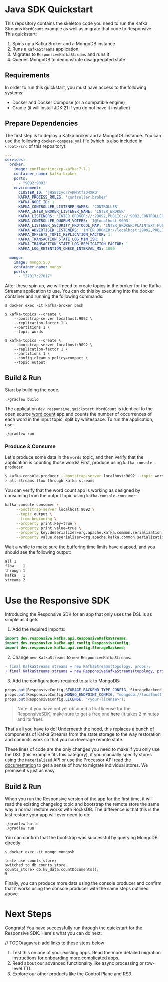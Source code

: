 # Java SDK Quickstart

This repository contains the skeleton code you need to run the Kafka Streams `WordCount` example
as well as migrate that code to Responsive. This quickstart:

1. Spins up a Kafka Broker and a MongoDB instance
1. Runs a `KafkaStreams` application
1. Migrates to `ResponsiveKafkaStreams` and runs it
1. Queries MongoDB to demonstrate disaggregated state

## Requirements

In order to run this quickstart, you must have access to the following systems:

- Docker and Docker Compose (or a compatible engine)
- Gradle (it will install JDK 21 if you do not have it installed)

## Prepare Dependencies

The first step is to deploy a Kafka broker and a MongoDB instance. You can use the
following `docker-compose.yml` file (which is also included in `<root>/src` of this repository):

```yaml docker-compose.yml
---
services:
  broker:
    image: confluentinc/cp-kafka:7.7.1
    container_name: kafka-broker
    ports:
      - "9092:9092"
    environment:
      CLUSTER_ID: 'jHS82zyorYvKMntfzD4XRQ'
      KAFKA_PROCESS_ROLES: 'controller,broker'
      KAFKA_NODE_ID: 1
      KAFKA_CONTROLLER_LISTENER_NAMES: 'CONTROLLER'
      KAFKA_INTER_BROKER_LISTENER_NAME: 'INTER_BROKER'
      KAFKA_LISTENERS: 'INTER_BROKER://:29092,PUBLIC://:9092,CONTROLLER://:9093'
      KAFKA_CONTROLLER_QUORUM_VOTERS: '1@localhost:9093'
      KAFKA_LISTENER_SECURITY_PROTOCOL_MAP: 'INTER_BROKER:PLAINTEXT,PUBLIC:PLAINTEXT,CONTROLLER:PLAINTEXT'
      KAFKA_ADVERTISED_LISTENERS: 'INTER_BROKER://localhost:29092,PUBLIC://localhost:9092'
      KAFKA_OFFSETS_TOPIC_REPLICATION_FACTOR: 1
      KAFKA_TRANSACTION_STATE_LOG_MIN_ISR: 1
      KAFKA_TRANSACTION_STATE_LOG_REPLICATION_FACTOR: 1
      KAFKA_LOG_RETENTION_CHECK_INTERVAL_MS: 1000

  mongo:
    image: mongo:5.0
    container_name: mongo
    ports:
      - "27017:27017"
```

After these spin up, we will need to create topics in the broker for
the Kafka Streams application to use. You can do this by executing
into the docker container and running the following commands:

```shell
$ docker exec -it kafka-broker bash

$ kafka-topics --create \
    --bootstrap-server localhost:9092 \
    --replication-factor 1 \
    --partitions 1 \
    --topic words
    
$ kafka-topics --create \
    --bootstrap-server localhost:9092 \
    --replication-factor 1 \
    --partitions 1 \
    --config cleanup.policy=compact \
    --topic output
```

## Build & Run

Start by building the code.

```shell
./gradlew build
```

The application `dev.responsive.quickstart.WordCount` is identical
to the open source [word count](https://kafka.apache.org/39/documentation/streams/quickstart) app
and counts the number of occurrences of each word in the input
topic, split by whitespace. To run the application, use:

```shell
./gradlew run
```

### Produce & Consume

Let's produce some data in the `words` topic, and then verify that
the application is counting those words! First, produce using `kafka-console-producer`

```bash
$ kafka-console-producer --bootstrap-server localhost:9092 --topic words
> all streams flow through kafka streams
```

You can verify that the word count app is working as designed by consuming
from the output topic using `kafka-console-consumer`:

```bash
kafka-console-consumer \
     --bootstrap-server localhost:9092 \
     --topic output \
     --from-beginning \
     --property print.key=true \
     --property print.value=true \
     --property key.deserializer=org.apache.kafka.common.serialization.StringDeserializer \
     --property value.deserializer=org.apache.kafka.common.serialization.LongDeserializer
```

Wait a while to make sure the buffering time limits have elapsed, and you should see the following
output:

```txt
all	1
flow	1
through	1
kafka	1
streams	2
```

# Use the Responsive SDK

Introducing the Responsive SDK for an app that only uses the DSL
is as simple as it gets:

1. Add the required imports:
```java
import dev.responsive.kafka.api.ResponsiveKafkaStreams;
import dev.responsive.kafka.api.config.ResponsiveConfig;
import dev.responsive.kafka.api.config.StorageBackend;
```
2. Change `new KafkaStreams` to `new ResponsiveKafkaStreams`:
```diff
- final KafkaStreams streams = new KafkaStreams(topology, props);
+ final KafkaStreams streams = new ResponsiveKafkaStreams(topology, props);
```
3. Add the configurations required to talk to MongoDB:
```java
props.put(ResponsiveConfig.STORAGE_BACKEND_TYPE_CONFIG, StorageBackend.MONGO_DB.name());
props.put(ResponsiveConfig.MONGO_ENDPOINT_CONFIG, "mongodb://localhost:27017");
props.put(ResponsiveConfig.LICENSE, "<your-license>");
```

> Note: if you have not yet obtained a trial license for the ResponsiveSDK,
> make sure to get a free one [here](https://responsive.dev/sdk/get-started) (it takes 2 minutes and
> its free).

That's all you have to do! Underneath the hood, this replaces a bunch
of components of Kafka Streams from the state storage to the way
restoration and commits work so that you can leverage remote state. 

These lines of code are the only changes you need to make if you only use the DSL (this example fits
this category), if you manually
specify stores using the `Materialized` API or use the Processor API
read [the documentation](https://docs.responsive.dev/getting-started/migrate) to get a sense of how
to migrate individual stores. We promise it's just as easy.

## Build & Run

When you run the Responsive version of the app for the first time,
it will read the existing changelog topic and bootstrap the remote
store the same way a normal restore works with RocksDB. The difference
is that this is the last restore your app will ever need to do:

```shell
./gradlew build
./gradlew run
```

You can confirm that the bootstrap was successful by querying MongoDB
directly:

```shell
$ docker exec -it mongo mongosh

test> use counts_store;
switched to db counts_store
counts_store> db.kv_data.countDocuments();
5
```

Finally, you can produce more data using the console producer
and confirm that it works using the console producer with the
same steps outlined above.

# Next Steps

Congrats! You have successfully run through the quickstart for the
Responsive SDK. Here's what you can do next:

// TODO(agavra): add links to these steps below

1. Test this on one of your existing apps. Read the more detailed migration instructions for
   onboarding more complicated apps.
1. Read about our advanced functionality like async processing or row-level TTL.
1. Explore our other products like the Control Plane and RS3.